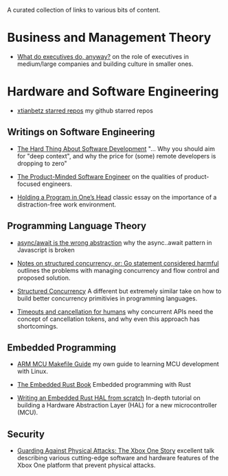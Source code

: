 A curated collection of links to various bits of content.

Business and Management Theory
==============================

-   [What do executives do, anyway?](https://apenwarr.ca/log/?m=201909)
    on the role of executives in medium/large companies and building
    culture in smaller ones.

Hardware and Software Engineering
=================================

-   [xtianbetz starred repos](https://github.com/xtianbetz?tab=stars) my
    github starred repos

Writings on Software Engineering
--------------------------------

-   [The Hard Thing About Software
    Development](https://www.linkedin.com/pulse/hard-thing-software-development-jesse-watson)
    "…​ Why you should aim for "deep context", and why the price for
    (some) remote developers is dropping to zero"

-   [The Product-Minded Software
    Engineer](https://blog.pragmaticengineer.com/the-product-minded-engineer/)
    on the qualities of product-focused engineers.

-   [Holding a Program in One’s
    Head](http://www.paulgraham.com/head.html) classic essay on the
    importance of a distraction-free work environment.

Programming Language Theory
---------------------------

-   [async/await is the wrong
    abstraction](https://blog.logrocket.com/async-await-is-the-wrong-abstraction/)
    why the async..await pattern in Javascript is broken

-   [Notes on structured concurrency, or: Go statement considered
    harmful](https://vorpus.org/blog/notes-on-structured-concurrency-or-go-statement-considered-harmful/)
    outlines the problems with managing concurrency and flow control and
    proposed solution.

-   [Structured Concurrency](http://250bpm.com/blog:71) A different but
    extremely similar take on how to build better concurrency
    primitivies in programming languages.

-   [Timeouts and cancellation for
    humans](https://vorpus.org/blog/timeouts-and-cancellation-for-humans/)
    why concurrent APIs need the concept of cancellation tokens, and why
    even this approach has shortcomings.

Embedded Programming
--------------------

-   [ARM MCU Makefile
    Guide](https://xtianbetz.github.io/arm-mcu-makefile-guide/) my own
    guide to learning MCU development with Linux.

-   [The Embedded Rust Book](https://rust-embedded.github.io/book/)
    Embedded programming with Rust

-   [Writing an Embedded Rust HAL from
    scratch](https://www.youtube.com/watch?v=pj2Rk-ftcWA) In-depth
    tutorial on building a Hardware Abstraction Layer (HAL) for a new
    microcontroller (MCU).

Security
--------

-   [Guarding Against Physical Attacks: The Xbox One
    Story](https://www.platformsecuritysummit.com/2019/speaker/chen/)
    excellent talk describing various cutting-edge software and hardware
    features of the Xbox One platform that prevent physical attacks.
